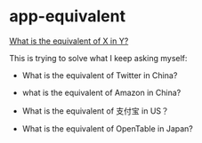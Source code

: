 # app-equivalent

[What is the equivalent of X in Y?](https://josherich.github.io/app-equivalent/)

This is trying to solve what I keep asking myself:

- What is the equivalent of Twitter in China?

- what is the equivalent of Amazon in China?

- What is the equivalent of 支付宝 in US？

- What is the equivalent of OpenTable in Japan?
